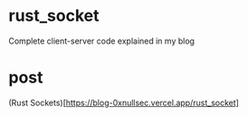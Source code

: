 # rust_socket
Complete client-server code explained in my blog

# post
(Rust Sockets)[https://blog-0xnullsec.vercel.app/rust_socket]
